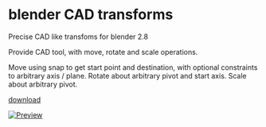 # blender CAD transforms
Precise CAD like transfoms for blender 2.8

Provide CAD tool, with move, rotate and scale operations.

Move using snap to get start point and destination, with optional constraints to arbitrary axis / plane.
Rotate about arbitrary pivot and start axis.
Scale about arbitrary pivot.

[download](https://gumroad.com/l/nQVcS) 

[![Preview](https://img.youtube.com/vi/0ysfIw0ZojM/0.jpg)](https://youtu.be/0ysfIw0ZojM)
